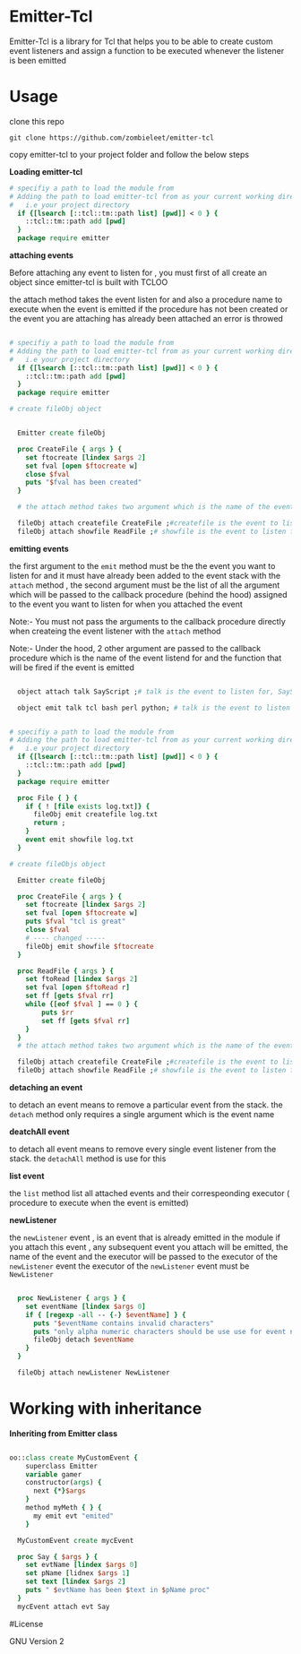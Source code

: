 # Emitter-Tcl
Emitter-Tcl is a  library for Tcl that helps you to be able to create custom event listeners and assign a function to be executed whenever the listener is been emitted


# Usage
clone this repo

`git clone https://github.com/zombieleet/emitter-tcl`

copy emitter-tcl to your project folder and follow the below steps

**Loading emitter-tcl**
```tcl
# specifiy a path to load the module from
# Adding the path to load emitter-tcl from as your current working directory 
#   i.e your project directory
  if {[lsearch [::tcl::tm::path list] [pwd]] < 0 } {
    ::tcl::tm::path add [pwd]
  }
  package require emitter

```

**attaching events**

Before attaching any event to listen for , you must first of all create an object since emitter-tcl is built with TCLOO

the attach method takes the event listen for and also a procedure name to execute when the event is emitted
if the procedure has not been created or the event you are attaching has already been attached an error is throwed

```tcl

# specifiy a path to load the module from
# Adding the path to load emitter-tcl from as your current working directory 
#   i.e your project directory
  if {[lsearch [::tcl::tm::path list] [pwd]] < 0 } {
    ::tcl::tm::path add [pwd]
  }
  package require emitter

# create fileObj object


  Emitter create fileObj

  proc CreateFile { args } {
    set ftocreate [lindex $args 2]
    set fval [open $ftocreate w]
    close $fval
    puts "$fval has been created"
  }

  # the attach method takes two argument which is the name of the event you want to listen for and the function to execute when the event is emitted

  fileObj attach createfile CreateFile ;#createfile is the event to listen for, CreateFile is the callback function to execute when the event is emitted
  fileObj attach showfile ReadFile ;# showfile is the event to listen for, ReadFile is the callback function to execute when the event is emitted

```

**emitting events**

the first argument to the `emit` method must be the the event you want to listen for and it must have already been added to the event stack with the `attach` method , the second argument must be the list  of all the argument which will be passed to the callback procedure (behind the hood) assigned to the event you want to listen for when you attached the event

Note:- You must not pass the arguments to the callback procedure directly when createing the event listener with the `attach` method

Note:- Under the hood, 2 other argument are passed to the callback procedure which is the name of the event listend for and the function that will be fired if the event is emitted


```tcl

  object attach talk SayScript ;# talk is the event to listen for, SayScript is the callback procedure to execute when the event talk is been emitted

  object emit talk tcl bash perl python; # talk is the event to listen for, "tcl bash perl python" is the argument passed to SayScript

```


```tcl

# specifiy a path to load the module from
# Adding the path to load emitter-tcl from as your current working directory 
#   i.e your project directory
  if {[lsearch [::tcl::tm::path list] [pwd]] < 0 } {
    ::tcl::tm::path add [pwd]
  }
  package require emitter

  proc File { } {
    if { ! [file exists log.txt]} {
      fileObj emit createfile log.txt
      return ;
    }
    event emit showfile log.txt
  }

# create fileObjs object

  Emitter create fileObj

  proc CreateFile { args } {
    set ftocreate [lindex $args 2]
    set fval [open $ftocreate w]
    puts $fval "tcl is great"
    close $fval
    # ---- changed -----
    fileObj emit showfile $ftocreate
  }

  proc ReadFile { args } {
    set ftoRead [lindex $args 2]
    set fval [open $ftoRead r]
    set ff [gets $fval rr]
    while {[eof $fval ] == 0 } {
        puts $rr
        set ff [gets $fval rr]
    }
  }
  # the attach method takes two argument which is the name of the event you want to listen for and the function to execute when the event is emitted

  fileObj attach createfile CreateFile ;#createfile is the event to listen for, CreateFile is the callback function to execute when the event is emitted
  fileObj attach showfile ReadFile ;# showfile is the event to listen for, ReadFile is the callback function to execute when the event is emitted

```

**detaching an event**

to detach an event means to remove a particular event from the stack. the `detach` method only requires a single argument which is the event name

**deatchAll event**

to detach all event means to remove every single event listener from the stack. the `detachAll` method is use for this



**list event**

the `list` method list all attached events and their correspeonding executor ( procedure to execute when the event is emitted)

**newListener**

the `newListener` event , is an event that is already emitted in the module
if you attach this event , any subsequent event you attach will be emitted, the name of the event and the executor will be passed to the executor of the `newListener` event
the executor of the `newListener` event must be `NewListener`

```tcl

  proc NewListener { args } {
    set eventName [lindex $args 0]
    if { [regexp -all -- {-} $eventName] } {
      puts "$eventName contains invalid characters"
      puts "only alpha numeric characters should be use use for event names"
      fileObj detach $eventName 
    } 
  }

  fileObj attach newListener NewListener


```

# Working with inheritance

**Inheriting from Emitter class**

```tcl

oo::class create MyCustomEvent {
    superclass Emitter
    variable gamer
    constructor(args) {
      next {*}$args
    }
    method myMeth { } {
      my emit evt "emited"
    }

  MyCustomEvent create mycEvent

  proc Say { $args } {
    set evtName [lindex $args 0]
    set pName [lidnex $args 1]
    set text [lindex $args 2]
    puts " $evtName has been $text in $pName proc"
  }
  mycEvent attach evt Say    

```

#License

GNU Version 2
